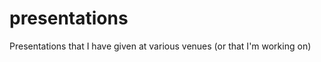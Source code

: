 presentations
=============

Presentations that I have given at various venues (or that I'm working on)